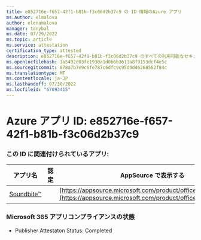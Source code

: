 ```yaml
---
title: e852716e-f657-42f1-b81b-f3c06d2b37c9 の ID 情報のAzure アプリ
ms.author: elmalova
author: elenamalova
manager: tonybal
ms.date: 07/29/2022
ms.topic: article
ms.service: attestation
certification_type: attested
description: e852716e-f657-42f1-b81b-f3c06d2b37c9 のすべての利用可能なセキュリティとコンプライアンス情報。
ms.openlocfilehash: 1a5492d03fe1930a1d0b6b3611a8f9153dcf4e5c
ms.sourcegitcommit: 878a7b7e9c6fe787c6dfc9c95d4d46268562f84c
ms.translationtype: MT
ms.contentlocale: ja-JP
ms.lasthandoff: 07/30/2022
ms.locfileid: "67093415"
---
```

# <a name="azure-app-id-e852716e-f657-42f1-b81b-f3c06d2b37c9"></a>Azure アプリ ID: e852716e-f657-42f1-b81b-f3c06d2b37c9


### <a name="apps-associated-with-this-id"></a>この ID に関連付けられているアプリ:
| **アプリ名** | **認定** | **AppSource で表示する** |
|--------------|---------------|-----------------------|
| [Soundbite&#8482;](../forward/WA200004384.md) |  | [https://appsource.microsoft.com/product/office/WA200004384](https://appsource.microsoft.com/product/office/WA200004384) |

### <a name="microsoft-365-app-compliance-status"></a>Microsoft 365 アプリコンプライアンスの状態
- Publisher Attestaton Status: Completed
